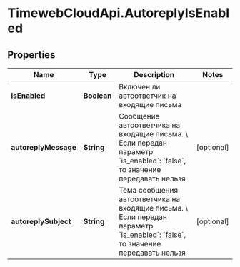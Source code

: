 # TimewebCloudApi.AutoreplyIsEnabled

## Properties

Name | Type | Description | Notes
------------ | ------------- | ------------- | -------------
**isEnabled** | **Boolean** | Включен ли автоответчик на входящие письма | 
**autoreplyMessage** | **String** | Сообщение автоответчика на входящие письма. \\  Если передан параметр &#x60;is_enabled&#x60;: &#x60;false&#x60;, то значение передавать нельзя | [optional] 
**autoreplySubject** | **String** | Тема сообщения автоответчика на входящие письма. \\  Если передан параметр &#x60;is_enabled&#x60;: &#x60;false&#x60;, то значение передавать нельзя | [optional] 



